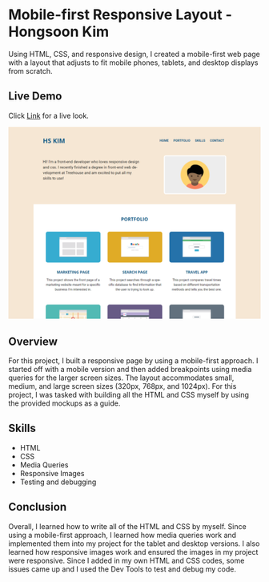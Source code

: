 # Mobile-first Responsive Layout - Hongsoon Kim
<p>Using HTML, CSS, and responsive design, I created a mobile-first web page with a layout that adjusts to fit mobile phones, tablets, and desktop displays from scratch.</p>

## Live Demo
Click [Link](https://hkim2979.github.io/project_2) for a live look.

<p align="center">
  <img src="https://github.com/hkim2979/treehouse_project_2_hongsoonkim/blob/main/image_1.png">
</p>

## Overview
For this project, I built a responsive page by using a mobile-first approach. I started off with a mobile version and then added breakpoints using media queries for the larger screen sizes. The layout accommodates small, medium, and large screen sizes (320px, 768px, and 1024px). For this project, I was tasked with building all the HTML and CSS myself by using the provided mockups as a guide. 

## Skills
- HTML
- CSS
- Media Queries
- Responsive Images
- Testing and debugging

## Conclusion
Overall, I learned how to write all of the HTML and CSS by myself. Since using a mobile-first approach, I learned how media queries work and implemented them into my project for the tablet and desktop versions. I also learned how responsive images work and ensured the images in my project were responsive. Since I added in my own HTML and CSS codes, some issues came up and I used the Dev Tools to test and debug my code.

